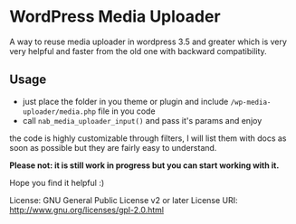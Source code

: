 # WordPress Media Uploader

A way to reuse media uploader in wordpress 3.5 and greater which is very very helpful and faster from the old one with backward compatibility.

## Usage ##
* just place the folder in you theme or plugin and include `/wp-media-uploader/media.php` file in you code
* call `nab_media_uploader_input()` and pass it's params and enjoy

the code is highly customizable through filters, I will list them with docs as soon as possible but they are fairly easy to understand.

**Please not: it is still work in progress but you can start working with it.**

Hope you find it helpful :)

License: GNU General Public License v2 or later
License URI: http://www.gnu.org/licenses/gpl-2.0.html
